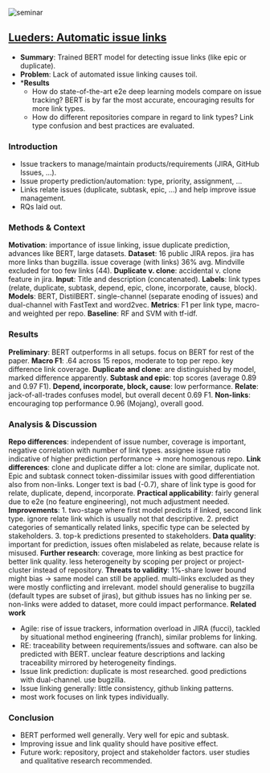 ![seminar](seminar.pdf#page=69]])

## [Lueders: Automatic issue links](6.%20(present)%20Lueders_RE_2022.pdf)
* **Summary**: Trained BERT model for detecting issue links (like epic or duplicate).
* **Problem**: Lack of automated issue linking causes toil.
* ***Results**
	* How do state-of-the-art e2e deep learning models compare on issue tracking? BERT is by far the most accurate, encouraging results for more link types.
	* How do different repositories compare in regard to link types? Link type confusion and best practices are evaluated.
### Introduction
- Issue trackers to manage/maintain products/requirements (JIRA, GitHub Issues, …).
- Issue property prediction/automation: type, priority, assignment, …
- Links relate issues (duplicate, subtask, epic, …) and help improve issue management.
- RQs laid out.
### Methods & Context
**Motivation**: importance of issue linking, issue duplicate prediction, advances like BERT, large datasets.
**Dataset**: 16 public JIRA repos. jira has more links than bugzilla. issue coverage (with links) 36% avg. Mindville excluded for too few links (44).
**Duplicate v. clone**: accidental v. clone feature in jira.
**Input**: Title and description (concatenated).
**Labels**: link types (relate, duplicate, subtask, depend, epic, clone, incorporate, cause, block).
**Models**: BERT, DistilBERT. single-channel (separate enoding of issues) and dual-channel with FastText and word2vec.
**Metrics**: F1 per link type, macro- and weighted per repo.
**Baseline**: RF and SVM with tf-idf.
### Results
**Preliminary**: BERT outperforms in all setups. focus on BERT for rest of the paper.
**Macro F1**: .64 across 15 repos, moderate to top per repo. key difference link coverage.
**Duplicate and clone**: are distinguished by model, marked difference apparently.
**Subtask and epic**: top scores (average 0.89 and 0.97 F1). 
**Depend, incorporate, block, cause**: low performance.
**Relate**: jack-of-all-trades confuses model, but overall decent 0.69 F1.
**Non-links**: encouraging top performance 0.96 (Mojang), overall good.
### Analysis & Discussion
**Repo differences**: independent of issue number, coverage is important, negative correlation with number of link types. assignee issue ratio indicative of higher prediction performance -> more homogenous repo.
**Link differences**: clone and duplicate differ a lot: clone are similar, duplicate not. Epic and subtask connect token-dissimilar issues with good differentiation also from non-links. Longer text is bad (-0.7), share of link type is good for relate, duplicate, depend, incorporate.
**Practical applicability**: fairly general due to e2e (no feature engineering), not much adjustment needed.
**Improvements**: 1. two-stage where first model predicts if linked, second link type. ignore relate link which is usually not that descriptive. 2. predict categories of semantically related links, specific type can be selected by stakeholders. 3. top-k predictions presented to stakeholders.
**Data quality**: important for prediction, issues often mislabeled as relate, because relate is misused.
**Further research**: coverage, more linking as best practice for better link quality. less heterogeneity by scoping per project or project-cluster instead of repository.
**Threats to validity**: 1%-share lower bound might bias -> same model can still be applied. multi-links excluded as they were mostly conflicting and irrelevant. model should generalise to bugzilla (default types are subset of jiras), but github issues has no linking per se. non-links were added to dataset, more could impact performance.
**Related work**
- Agile: rise of issue trackers, information overload in JIRA (fucci), tackled by situational method engineering (franch), similar problems for linking.
- RE: traceability between requirements/issues and software. can also be predicted with BERT. unclear feature descriptions and lacking traceability mirrored by heterogeneity findings.
- Issue link prediction: duplicate is most researched. good predictions with dual-channel. use bugzilla.
- Issue linking generally:  little consistency, github linking patterns.
- most work focuses on link types individually.
### Conclusion
- BERT performed well generally. Very well for epic and subtask.
- Improving issue and link quality should have positive effect.
- Future work: repository, project and stakeholder factors. user studies and qualitative research recommended.